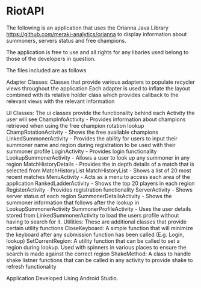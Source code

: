 # RiotAPI

The following is an application that uses the Orianna Java Library https://github.com/meraki-analytics/orianna to
display information about summoners, servers status and free champions.

The application is free to use and all rights for any libaries used belong to those of the developers in question.

The files included are as follows

Adapter Classes: Classes that provide various adapters to populate recycler views throughout the application
  Each adapter is used to inflate the layout combined with its relative holder class which provides callback to the 
  relevant views with the relevant Information

UI Classes: The ui classes provide the functionality behind each Activity the user will see
  ChampInfoActivity - Provides information about champions retrieved when using the free champion rotation lookup
  ChampRotationActivity - Shows the free available champions
  LinkedSummonerActivity - Provides the ability for users to input their summoner name and region during registration
                           to be used with their summoner profile
  LoginActivity - Provides login functionality
  LookupSummonerActivity - Allows a user to look up any summoner in any region
  MatchHistoryDetails - Provides the in depth details of a match that is selected from MatchHistoryList
  MatchHistoryList - Shows a list of 20 most recent matches
  MenuActivity - Acts as a menu to access each area of the application
  RankedLadderActivity - Shows the top 20 players in each region
  RegisterActivity - Provides registration functionality
  ServerActivity - Shows server status of each region
  SummonerDetailsActivity - Shows the summoner information that follows after the lookup in LookupSummonerActivity
  SummonerProfileActivity - Uses the user details stored from LinkedSummonerActivity to load the users profile without
                            having to search for it.
Utilities: These are additional classes that provide certain utility functions
  CloseKeyboard: A simple function that will minimize the keyboard after any submission function has been called 
                (E.g. Login, lookup)
  SetCurrentRegion: A utility function that can be called to set a region during lookup. Used with spinners in various places
                    to ensure the search is made against the correct region
  ShakeMethod: A class to handle shake listner functions that can be called in any activity to provide shake to refresh
               functionality
               
Application Developed Using Android Studio.
